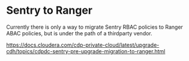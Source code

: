 # Sentry to Ranger

Currently there is only a way to migrate Sentry RBAC policies to Ranger ABAC policies, but is under the path of a thirdparty vendor.

https://docs.cloudera.com/cdp-private-cloud/latest/upgrade-cdh/topics/cdpdc-sentry-pre-upgrade-migration-to-ranger.html
